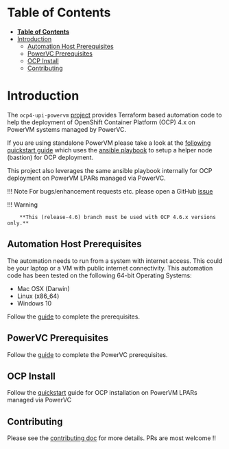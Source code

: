 # **Table of Contents**

- [**Table of Contents**](#table-of-contents)
- [Introduction](#introduction)
  - [Automation Host Prerequisites](#automation-host-prerequisites)
  - [PowerVC Prerequisites](#powervc-prerequisites)
  - [OCP Install](#ocp-install)
  - [Contributing](#contributing)


# Introduction

The `ocp4-upi-powervm` [project](https://github.com/ocp-power-automation/ocp4-upi-powervm) provides Terraform based automation code to help the deployment of OpenShift Container Platform (OCP) 4.x on PowerVM systems managed by PowerVC.

If you are using standalone PowerVM please take a look at the [following quickstart guide](https://github.com/RedHatOfficial/ocp4-helpernode/blob/devel/docs/quickstart-powervm.md)
which uses the [ansible playbook](https://github.com/RedHatOfficial/ocp4-helpernode) to setup a helper node (bastion) for OCP deployment.

This project also leverages the same ansible playbook internally for OCP deployment on PowerVM LPARs managed via PowerVC.

!!! Note
        For bugs/enhancement requests etc. please open a GitHub [issue](https://github.com/ocp-power-automation/ocp4-upi-powervm/issues)

!!! Warning

        **This (release-4.6) branch must be used with OCP 4.6.x versions only.**

## Automation Host Prerequisites

The automation needs to run from a system with internet access. This could be your laptop or a VM with public internet connectivity. This automation code has been tested on the following 64-bit Operating Systems:
- Mac OSX (Darwin)
- Linux (x86_64)
- Windows 10

Follow the [guide](docs/automation_host_prereqs.md) to complete the prerequisites.


## PowerVC Prerequisites

Follow the [guide](docs/ocp_prereqs_powervc.md) to complete the PowerVC prerequisites.

## OCP Install

Follow the [quickstart](docs/quickstart.md) guide for OCP installation on PowerVM LPARs managed via PowerVC

## Contributing
Please see the [contributing doc](CONTRIBUTING.md) for more details.
PRs are most welcome !!
